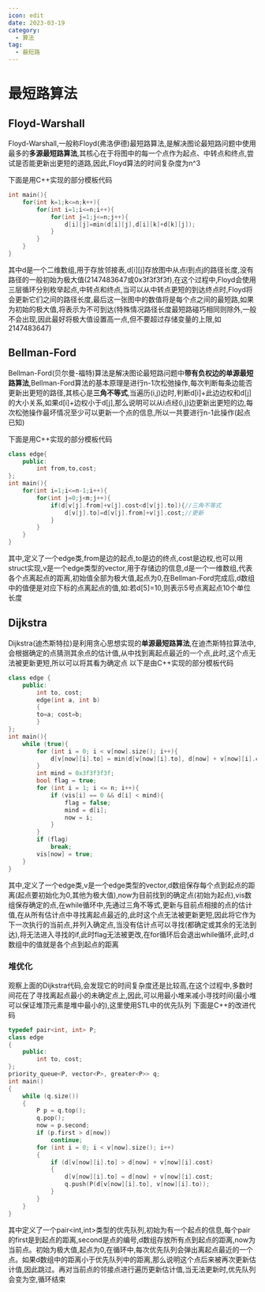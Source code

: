 ```yaml
---
icon: edit
date: 2023-03-19
category:
  - 算法
tag:
  - 最短路
---
```

# 最短路算法

## Floyd-Warshall

Floyd-Warshall,一般称Floyd(弗洛伊德)最短路算法,是解决图论最短路问题中使用最多的**多源最短路算法**,其核心在于将图中的每一个点作为起点、中转点和终点,尝试是否能更新出更短的道路,因此,Floyd算法的时间复杂度为n^3

下面是用C++实现的部分模板代码

```C++
int main(){
    for(int k=1;k<=n;k++){
        for(int i=1;i<=n;i++){
            for(int j=1;j<=n;j++){
                d[i][j]=min(d[i][j],d[i][k]+d[k][j]);
            }
        }
    }
}
```
其中d是一个二维数组,用于存放邻接表,d[i][j]存放图中从点i到点j的路径长度,没有路径的一般初始为极大值(2147483647或0x3f3f3f3f),在这个过程中,Floyd会使用三层循环分别枚举起点,中转点和终点,当可以从中转点更短的到达终点时,Floyd将会更新它们之间的路径长度,最后这一张图中的数值将是每个点之间的最短路,如果为初始的极大值,将表示为不可到达(特殊情况路径长度最短路碰巧相同则除外,一般不会出现,因此最好将极大值设置高一点,但不要超过存储变量的上限,如2147483647)

## Bellman-Ford
Bellman-Ford(贝尔曼-福特)算法是解决图论最短路问题中**带有负权边的单源最短路算法**,Bellman-Ford算法的基本原理是进行n-1次松弛操作,每次判断每条边能否更新出更短的路径,其核心是**三角不等式**,当遍历(i,j)边时,判断d[i]+此边边权和d[j]的大小关系,如果d[i]+边权小于d[j],那么说明可以从i点经(i,j)边更新出更短的边,每次松弛操作最坏情况至少可以更新一个点的信息,所以一共要进行n-1此操作(起点已知)

下面是用C++实现的部分模板代码
```C++
class edge{
    public:
        int from,to,cost;
};
int main(){
    for(int i=1;i<=n-1;i++){
        for(int j=0;j<m;j++){
            if(d[v[j].from]+v[j].cost<d[v[j].to]){//三角不等式
                d[v[j].to]=d[v[j].from]+v[j].cost;//更新
            }
        }
    }
}
```
其中,定义了一个edge类,from是边的起点,to是边的终点,cost是边权,也可以用struct实现,v是一个edge类型的vector,用于存储边的信息,d是一个一维数组,代表各个点离起点的距离,初始值全部为极大值,起点为0,在Bellman-Ford完成后,d数组中的值便是对应下标的点离起点的值,如:若d[5]=10,则表示5号点离起点10个单位长度

## Dijkstra
Dijkstra(迪杰斯特拉)是利用贪心思想实现的**单源最短路算法**,在迪杰斯特拉算法中,会根据确定的点猜测其余点的估计值,从中找到离起点最近的一个点,此时,这个点无法被更新更短,所以可以将其看为确定点
以下是由C++实现的部分模板代码

```C++
class edge {
    public:
        int to, cost;
        edge(int a, int b)
        {
        to=a; cost=b;
        }
};
int main(){
    while (true){
        for (int i = 0; i < v[now].size(); i++){
            d[v[now][i].to] = min(d[v[now][i].to], d[now] + v[now][i].cost);
        }
        int mind = 0x3f3f3f3f;
        bool flag = true;
        for (int i = 1; i <= n; i++){
            if (vis[i] == 0 && d[i] < mind){
                flag = false;
                mind = d[i];
                now = i;
            }
        }
        if (flag)
            break;
        vis[now] = true;
    }
}
```
其中,定义了一个edge类,v是一个edge类型的vector,d数组保存每个点到起点的距离(起点要初始化为0,其他为极大值),now为目前找到的确定点(初始为起点),vis数组保存确定的点,在while循环中,先通过三角不等式,更新与目前点相接的点的估计值,在从所有估计点中寻找离起点最近的,此时这个点无法被更新更短,因此将它作为下一次执行的当前点,并列入确定点,当没有估计点可以寻找(都确定或其余的无法到达),将无法进入寻找的if,此时flag无法被更改,在for循环后会退出while循环,此时,d数组中的值就是各个点到起点的距离
### 堆优化
观察上面的Dijkstra代码,会发现它的时间复杂度还是比较高,在这个过程中,多数时间花在了寻找离起点最小的未确定点上,因此,可以用最小堆来减小寻找时间(最小堆可以保证堆顶元素是堆中最小的),这里使用STL中的优先队列
下面是C++的改进代码
```C++
typedef pair<int, int> P;
class edge
{
    public:
        int to, cost;
};
priority_queue<P, vector<P>, greater<P>> q;
int main()
{
    while (q.size())
    {
        P p = q.top();
        q.pop();
        now = p.second;
        if (p.first > d[now])
            continue;
        for (int i = 0; i < v[now].size(); i++)
        {
            if (d[v[now][i].to] > d[now] + v[now][i].cost)
            {
                d[v[now][i].to] = d[now] + v[now][i].cost;
                q.push(P(d[v[now][i].to], v[now][i].to));
            }
        }
    }   
}
```
其中定义了一个pair<int,int>类型的优先队列,初始为有一个起点的信息,每个pair的first是到起点的距离,second是点的编号,d数组存放所有点到起点的距离,now为当前点。初始为极大值,起点为0,在循环中,每次优先队列会弹出离起点最近的一个点。如果d数组中的距离小于优先队列中的距离,那么说明这个点后来被再次更新估计值,因此跳过。再对当前点的邻接点进行遍历更新估计值,当无法更新时,优先队列会变为空,循环结束